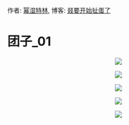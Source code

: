 作者: [幂湿特林](https://github.com/linmingdao), 博客: [叕要开始扯蛋了](https://linmingdao.github.io/)

# 团子\_01

<p align="center"><img src=https://linmingdao.github.io/blog/assets/tuanzi/tuanzi_0.jpg></p>

<p align="center"><img src=https://linmingdao.github.io/blog/assets/tuanzi/tuanzi_1.jpg></p>

<p align="center"><img src=https://linmingdao.github.io/blog/assets/tuanzi/tuanzi_2.jpg></p>

<p align="center"><img src=https://linmingdao.github.io/blog/assets/tuanzi/tuanzi_3.jpg></p>

<p align="center"><img src=https://linmingdao.github.io/blog/assets/tuanzi/tuanzi_4.jpg></p>
